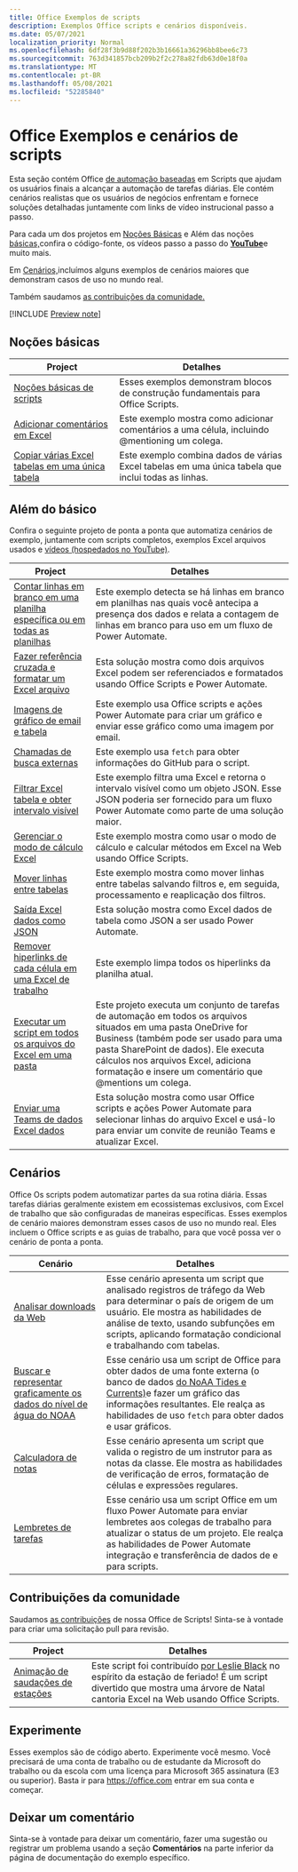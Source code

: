 ```yaml
---
title: Office Exemplos de scripts
description: Exemplos Office scripts e cenários disponíveis.
ms.date: 05/07/2021
localization_priority: Normal
ms.openlocfilehash: 6df28f3b9d88f202b3b16661a36296bb8bee6c73
ms.sourcegitcommit: 763d341857bcb209b2f2c278a82fdb63d0e18f0a
ms.translationtype: MT
ms.contentlocale: pt-BR
ms.lasthandoff: 05/08/2021
ms.locfileid: "52285840"
---
```

# <a name="office-scripts-samples-and-scenarios"></a>Office Exemplos e cenários de scripts

Esta seção contém Office [de automação baseadas](../../overview/excel.md) em Scripts que ajudam os usuários finais a alcançar a automação de tarefas diárias. Ele contém cenários realistas que os usuários de negócios enfrentam e fornece soluções detalhadas juntamente com links de vídeo instrucional passo a passo.

Para cada um dos projetos em [Noções Básicas](#basics) e Além das noções [básicas,](#beyond-the-basics)confira o código-fonte, os vídeos passo a passo do [**YouTube**](https://www.youtube.com/playlist?list=PLr3zVPZrMOUMl88fs8uc2GGAePRnNe6m0)e muito mais.

Em [Cenários,](#scenarios)incluímos alguns exemplos de cenários maiores que demonstram casos de uso no mundo real.

Também saudamos [as contribuições da comunidade.](#community-contributions)

[!INCLUDE [Preview note](../../includes/preview-note.md)]

## <a name="basics"></a>Noções básicas

| Project | Detalhes |
|---------|---------|
| [Noções básicas de scripts](../excel-samples.md) | Esses exemplos demonstram blocos de construção fundamentais para Office Scripts. |
| [Adicionar comentários em Excel](add-excel-comments.md) | Este exemplo mostra como adicionar comentários a uma célula, incluindo @mentioning um colega. |
| [Copiar várias Excel tabelas em uma única tabela](copy-tables-combine.md) | Este exemplo combina dados de várias Excel tabelas em uma única tabela que inclui todas as linhas. |

## <a name="beyond-the-basics"></a>Além do básico

Confira o seguinte projeto de ponta a ponta que automatiza cenários de exemplo, juntamente com scripts completos, exemplos Excel arquivos usados e [vídeos (hospedados no YouTube)](https://www.youtube.com/playlist?list=PLr3zVPZrMOUMl88fs8uc2GGAePRnNe6m0).

| Project | Detalhes |
|---------|---------|
| [Contar linhas em branco em uma planilha específica ou em todas as planilhas](count-blank-rows.md) | Este exemplo detecta se há linhas em branco em planilhas nas quais você antecipa a presença dos dados e relata a contagem de linhas em branco para uso em um fluxo de Power Automate. |
| [Fazer referência cruzada e formatar um Excel arquivo](excel-cross-reference.md) | Esta solução mostra como dois arquivos Excel podem ser referenciados e formatados usando Office Scripts e Power Automate. |
| [Imagens de gráfico de email e tabela](email-images-chart-table.md) | Este exemplo usa Office scripts e ações Power Automate para criar um gráfico e enviar esse gráfico como uma imagem por email. |
| [Chamadas de busca externas](external-fetch-calls.md) | Este exemplo usa `fetch` para obter informações do GitHub para o script. |
| [Filtrar Excel tabela e obter intervalo visível](filter-table-get-visible-range.md) | Este exemplo filtra uma Excel e retorna o intervalo visível como um objeto JSON. Esse JSON poderia ser fornecido para um fluxo Power Automate como parte de uma solução maior. |
| [Gerenciar o modo de cálculo Excel](excel-calculation.md) | Este exemplo mostra como usar o modo de cálculo e calcular métodos em Excel na Web usando Office Scripts. |
| [Mover linhas entre tabelas](move-rows-across-tables.md) | Este exemplo mostra como mover linhas entre tabelas salvando filtros e, em seguida, processamento e reaplicação dos filtros. |
| [Saída Excel dados como JSON](get-table-data.md) | Esta solução mostra como Excel dados de tabela como JSON a ser usado Power Automate. |
| [Remover hiperlinks de cada célula em uma Excel de trabalho](remove-hyperlinks-from-cells.md) | Este exemplo limpa todos os hiperlinks da planilha atual. |
| [Executar um script em todos os arquivos do Excel em uma pasta](automate-tasks-on-all-excel-files-in-folder.md) | Este projeto executa um conjunto de tarefas de automação em todos os arquivos situados em uma pasta OneDrive for Business (também pode ser usado para uma pasta SharePoint de dados). Ele executa cálculos nos arquivos Excel, adiciona formatação e insere um comentário que @mentions um colega. |
| [Enviar uma Teams de dados Excel dados](send-teams-invite-from-excel-data.md) | Esta solução mostra como usar Office scripts e ações Power Automate para selecionar linhas do arquivo Excel e usá-lo para enviar um convite de reunião Teams e atualizar Excel. |

## <a name="scenarios"></a>Cenários

Office Os scripts podem automatizar partes da sua rotina diária. Essas tarefas diárias geralmente existem em ecossistemas exclusivos, com Excel de trabalho que são configuradas de maneiras específicas. Esses exemplos de cenário maiores demonstram esses casos de uso no mundo real. Eles incluem o Office scripts e as guias de trabalho, para que você possa ver o cenário de ponta a ponta.

| Cenário | Detalhes |
|---------|---------|
| [Analisar downloads da Web](../scenarios/analyze-web-downloads.md) | Esse cenário apresenta um script que analisado registros de tráfego da Web para determinar o país de origem de um usuário. Ele mostra as habilidades de análise de texto, usando subfunções em scripts, aplicando formatação condicional e trabalhando com tabelas. |
| [Buscar e representar graficamente os dados do nível de água do NOAA](../scenarios/noaa-data-fetch.md) | Esse cenário usa um script de Office para obter dados de uma fonte externa (o banco de dados [do NoAA Tides e Currents)](https://tidesandcurrents.noaa.gov/)e fazer um gráfico das informações resultantes. Ele realça as habilidades de uso `fetch` para obter dados e usar gráficos. |
| [Calculadora de notas](../scenarios/grade-calculator.md) | Esse cenário apresenta um script que valida o registro de um instrutor para as notas da classe. Ele mostra as habilidades de verificação de erros, formatação de células e expressões regulares. |
| [Lembretes de tarefas](../scenarios/task-reminders.md) | Esse cenário usa um script Office em um fluxo Power Automate para enviar lembretes aos colegas de trabalho para atualizar o status de um projeto. Ele realça as habilidades de Power Automate integração e transferência de dados de e para scripts. |

## <a name="community-contributions"></a>Contribuições da comunidade

Saudamos [as contribuições](https://github.com/OfficeDev/office-scripts-docs/blob/master/Contributing.md) de nossa Office de Scripts! Sinta-se à vontade para criar uma solicitação pull para revisão.

| Project | Detalhes |
|---------|---------|
| [Animação de saudações de estações](community-seasons-greetings.md) | Este script foi contribuído [por Leslie Black](https://www.linkedin.com/in/lesblackconsultant/) no espírito da estação de feriado! É um script divertido que mostra uma árvore de Natal cantoria Excel na Web usando Office Scripts. |

## <a name="try-it-out"></a>Experimente

Esses exemplos são de código aberto. Experimente você mesmo. Você precisará de uma conta de trabalho ou de estudante da Microsoft do trabalho ou da escola com uma licença para Microsoft 365 assinatura (E3 ou superior). Basta ir para https://office.com entrar em sua conta e começar.

## <a name="leave-a-comment"></a>Deixar um comentário

Sinta-se à vontade para deixar um comentário, fazer uma sugestão ou registrar um problema usando a seção **Comentários** na parte inferior da página de documentação do exemplo específico.
